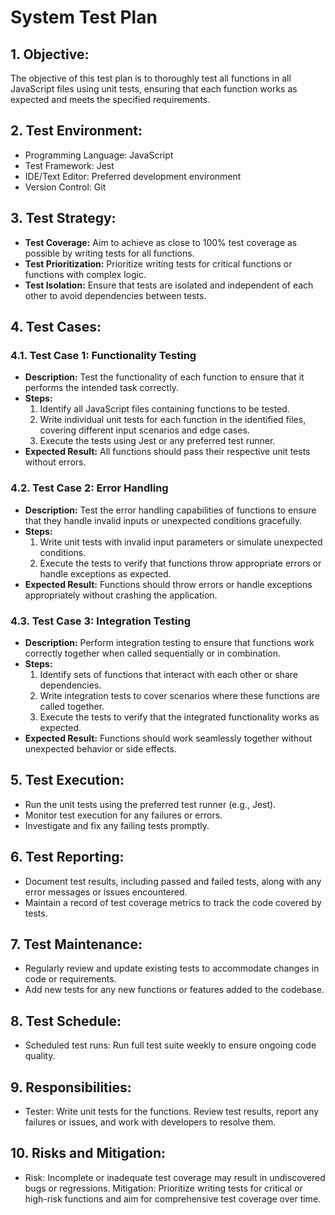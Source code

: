 # System Test Plan

## 1. Objective:
The objective of this test plan is to thoroughly test all functions in all JavaScript files using unit tests, ensuring that each function works as expected and meets the specified requirements.

## 2. Test Environment:
- Programming Language: JavaScript
- Test Framework: Jest
- IDE/Text Editor: Preferred development environment
- Version Control: Git

## 3. Test Strategy:
- **Test Coverage:** Aim to achieve as close to 100% test coverage as possible by writing tests for all functions.
- **Test Prioritization:** Prioritize writing tests for critical functions or functions with complex logic.
- **Test Isolation:** Ensure that tests are isolated and independent of each other to avoid dependencies between tests.

## 4. Test Cases:

### 4.1. Test Case 1: Functionality Testing
- **Description:** Test the functionality of each function to ensure that it performs the intended task correctly.
- **Steps:**
  1. Identify all JavaScript files containing functions to be tested.
  2. Write individual unit tests for each function in the identified files, covering different input scenarios and edge cases.
  3. Execute the tests using Jest or any preferred test runner.
- **Expected Result:** All functions should pass their respective unit tests without errors.

### 4.2. Test Case 2: Error Handling
- **Description:** Test the error handling capabilities of functions to ensure that they handle invalid inputs or unexpected conditions gracefully.
- **Steps:**
  1. Write unit tests with invalid input parameters or simulate unexpected conditions.
  2. Execute the tests to verify that functions throw appropriate errors or handle exceptions as expected.
- **Expected Result:** Functions should throw errors or handle exceptions appropriately without crashing the application.

### 4.3. Test Case 3: Integration Testing
- **Description:** Perform integration testing to ensure that functions work correctly together when called sequentially or in combination.
- **Steps:**
  1. Identify sets of functions that interact with each other or share dependencies.
  2. Write integration tests to cover scenarios where these functions are called together.
  3. Execute the tests to verify that the integrated functionality works as expected.
- **Expected Result:** Functions should work seamlessly together without unexpected behavior or side effects.

## 5. Test Execution:
- Run the unit tests using the preferred test runner (e.g., Jest).
- Monitor test execution for any failures or errors.
- Investigate and fix any failing tests promptly.

## 6. Test Reporting:
- Document test results, including passed and failed tests, along with any error messages or issues encountered.
- Maintain a record of test coverage metrics to track the code covered by tests.

## 7. Test Maintenance:
- Regularly review and update existing tests to accommodate changes in code or requirements.
- Add new tests for any new functions or features added to the codebase.

## 8. Test Schedule:
- Scheduled test runs: Run full test suite weekly to ensure ongoing code quality.

## 9. Responsibilities:
- Tester: Write unit tests for the functions. Review test results, report any failures or issues, and work with developers to resolve them.

## 10. Risks and Mitigation:
- Risk: Incomplete or inadequate test coverage may result in undiscovered bugs or regressions.
  Mitigation: Prioritize writing tests for critical or high-risk functions and aim for comprehensive test coverage over time.
